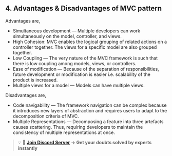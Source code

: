 ## 4. Advantages & Disadvantages of MVC pattern
Advantages are,

- Simultaneous development — Multiple developers can work simultaneously on the model, controller, and views.
- High Cohesion: MVC enables the logical grouping of related actions on a controller together. The views for a specific model are also grouped together.
- Low Coupling — The very nature of the MVC framework is such that there is low coupling among models, views, or controllers.
- Ease of modification — Because of the separation of responsibilities, future development or modification is easier i.e. scalability of the product is increased.
- Multiple views for a model — Models can have multiple views.

Disadvantages are,

- Code navigability — The framework navigation can be complex because it introduces new layers of abstraction and requires users to adapt to the decomposition criteria of MVC.
- Multiple Representations — Decomposing a feature into three artefacts causes scattering. Thus, requiring developers to maintain the consistency of multiple representations at once.

>💡 🚀 **[Join Discord Server](https://discord.gg/J5zDscnzms) → Get your doubts solved by experts instantly**
